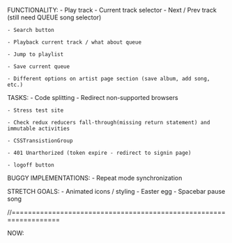 
FUNCTIONALITY:
    - Play track
    - Current track selector
    - Next / Prev track (still need QUEUE song selector)

    - Search button

    - Playback current track / what about queue

    - Jump to playlist

    - Save current queue

    - Different options on artist page section (save album, add song, etc.)



TASKS:
    - Code splitting
    - Redirect non-supported browsers

    - Stress test site

    - Check redux reducers fall-through(missing return statement) and immutable activities

    - CSSTransistionGroup

    - 401 Unarthorized (token expire - redirect to signin page)

    - logoff button


BUGGY IMPLEMENTATIONS:
    - Repeat mode synchronization

STRETCH GOALS:
    - Animated icons / styling
    - Easter egg
    - Spacebar pause song


//==================================================================

NOW:
